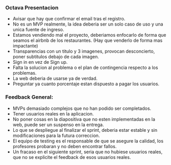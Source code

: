 ### Octava Presentacion

* Avisar que hay que confirmar el email tras el registro.
* No es un MVP realmente, la idea deberia ser un solo caso de uso y una unica fuente de ingreso.
* Estamos vendiendo mal el proyecto, deberiamos enfocarlo de forma que seamos el airbnb de los restaurantes. (Hay que venderlo de forma mas impactante)
* Transparencias con un titulo y 3 imagenes, provocan desconcierto, poner subtitulos debajo de cada imagen.
* Sign in en vez de Sign up.
* Falta la solucion al problema o el plan de contingencia respecto a los problemas.
* La web deberia de usarse ya de verdad.
* Preguntar ya cuanto porcentaje estan dispuesto a pagar los usuarios.

### Feedback General:
* MVPs demasiado complejos que no han podido ser completados.
* Tener usuarios reales en la aplicacion.
* No poner cosas en la diapositiva que no esten implementadas en la web, puede ser un suspenso en la entrega.
* Lo que se despliegue al finalizar el sprint, deberia estar estable y sin modificaciones para la futura correccion.
* El equipo de testing es el responsable de que se asegure la calidad, los profesores probaran y no deben encontrar fallos.
* Un fracaso en el siguiente sprint, seria que no hubiese usuarios reales, que no se explicite el feedback de esos usuarios reales.
